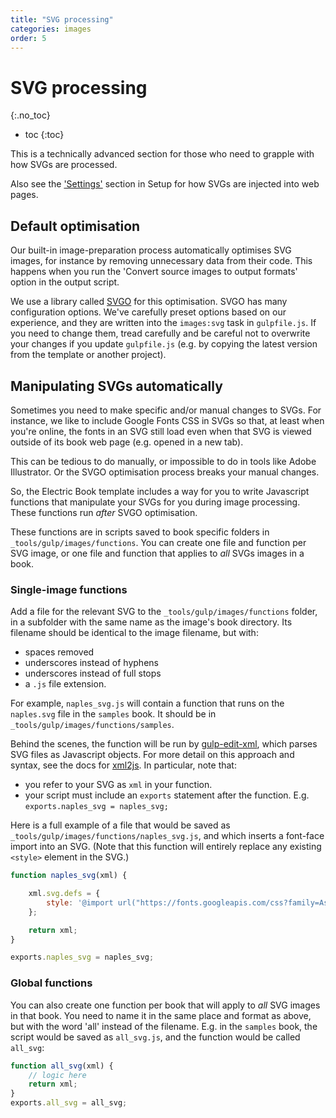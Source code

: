 ```yaml
---
title: "SVG processing"
categories: images
order: 5
---
```


# SVG processing
{:.no_toc}

* toc
{:toc}

This is a technically advanced section for those who need to grapple with how SVGs are processed.

Also see the ['Settings'](../setup/settings.html#svg-injection) section in Setup for how SVGs are injected into web pages.


## Default optimisation

Our built-in image-preparation process automatically optimises SVG images, for instance by removing unnecessary data from their code. This happens when you run the 'Convert source images to output formats' option in the output script.

We use a library called [SVGO](https://github.com/svg/svgo) for this optimisation. SVGO has many configuration options. We've carefully preset options based on our experience, and they are written into the `images:svg` task in `gulpfile.js`. If you need to change them, tread carefully and be careful not to overwrite your changes if you update `gulpfile.js` (e.g. by copying the latest version from the template or another project).


## Manipulating SVGs automatically

Sometimes you need to make specific and/or manual changes to SVGs. For instance, we like to include Google Fonts CSS in SVGs so that, at least when you're online, the fonts in an SVG still load even when that SVG is viewed outside of its book web page (e.g. opened in a new tab).

This can be tedious to do manually, or impossible to do in tools like Adobe Illustrator. Or the SVGO optimisation process breaks your manual changes.

So, the Electric Book template includes a way for you to write Javascript functions that manipulate your SVGs for you during image processing. These functions run *after* SVGO optimisation.

These functions are in scripts saved to book specific folders in `_tools/gulp/images/functions`. You can create one file and function per SVG image, or one file and function that applies to *all* SVGs images in a book.


### Single-image functions

Add a file for the relevant SVG to the `_tools/gulp/images/functions` folder, in a subfolder with the same name as the image's book directory. Its filename should be identical to the image filename, but with:

- spaces removed
- underscores instead of hyphens
- underscores instead of full stops
- a `.js` file extension.

For example, `naples_svg.js` will contain a function that runs on the `naples.svg` file in the `samples` book. It should be in `_tools/gulp/images/functions/samples`.

Behind the scenes, the function will be run by [gulp-edit-xml](https://www.npmjs.com/package/gulp-edit-xml), which parses SVG files as Javascript objects. For more detail on this approach and syntax, see the docs for [xml2js](https://github.com/Leonidas-from-XIV/node-xml2js). In particular, note that:

- you refer to your SVG as `xml` in your function.
- your script must include an `exports` statement after the function. E.g. `exports.naples_svg = naples_svg;`

Here is a full example of a file that would be saved as `_tools/gulp/images/functions/naples_svg.js`, and which inserts a font-face import into an SVG. (Note that this function will entirely replace any existing `<style>` element in the SVG.)

```js
function naples_svg(xml) {

    xml.svg.defs = {
        style: '@import url("https://fonts.googleapis.com/css?family=Asap:400,400i,600,600i");'
    };

    return xml;
}

exports.naples_svg = naples_svg;

```


### Global functions

You can also create one function per book that will apply to *all* SVG images in that book. You need to name it in the same place and format as above, but with the word 'all' instead of the filename. E.g. in the `samples` book, the script would be saved as `all_svg.js`, and the function would be called `all_svg`:

```js
function all_svg(xml) {
    // logic here
    return xml;
}
exports.all_svg = all_svg;
```

